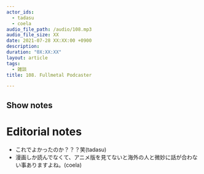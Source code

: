 ```yaml
---
actor_ids:
  - tadasu
  - coela
audio_file_path: /audio/108.mp3
audio_file_size: XX
date: 2021-07-28 XX:XX:00 +0900
description: 
duration: "0X:XX:XX"
layout: article
tags: 
  - 雑談
title: 108. Fullmetal Podcaster

---
```


## Show notes

# Editorial notes
- これでよかったのか？？？笑(tadasu)
- 漫画しか読んでなくて、アニメ版を見てないと海外の人と微妙に話が合わない事ありますよね。(coela)





